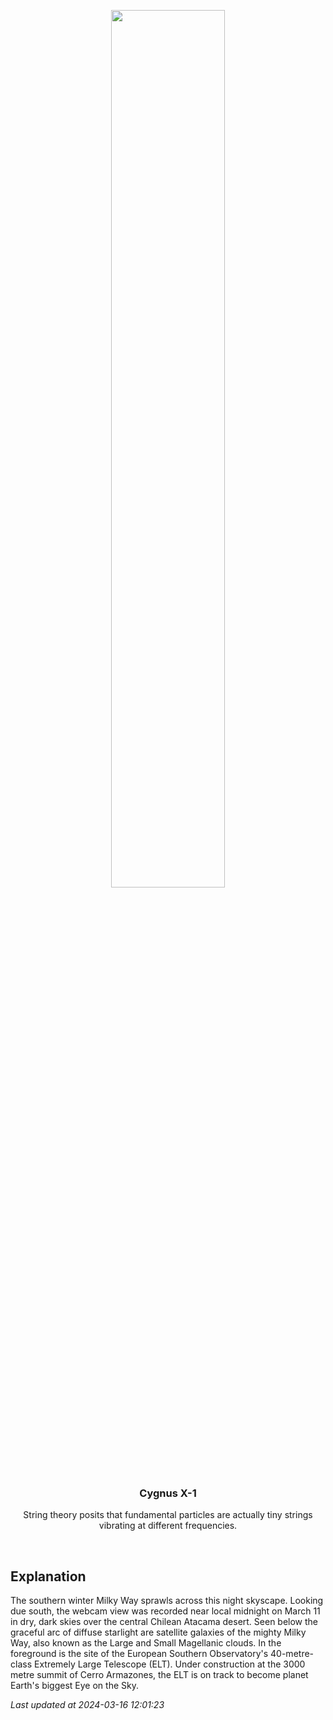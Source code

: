<p align='center'>
    <img src='https://apod.nasa.gov/apod/image/2403/ELT_2024-03-13_1024.jpg' width='60%' />
    <h3 align="center">Cygnus X-1</h3>
    <p align="center">String theory posits that fundamental particles are actually tiny strings vibrating at different frequencies.</p>
</p>
<br/>

Explanation
--
The southern winter Milky Way sprawls across this night skyscape. Looking due south, the webcam view was recorded near local midnight on March 11 in dry, dark skies over the central Chilean Atacama desert. Seen below the graceful arc of diffuse starlight are satellite galaxies of the mighty Milky Way, also known as the Large and Small Magellanic clouds. In the foreground is the site of the European Southern Observatory's 40-metre-class Extremely Large Telescope (ELT). Under construction at the 3000 metre summit of Cerro Armazones, the ELT is on track to become planet Earth's biggest Eye on the Sky.


*Last updated at 2024-03-16 12:01:23*
